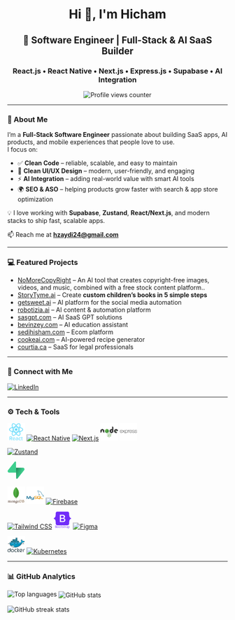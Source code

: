 <h1 align="center">Hi 👋, I'm Hicham</h1>
<h2 align="center">🚀 Software Engineer | Full-Stack & AI SaaS Builder</h2>
<h3 align="center">React.js • React Native • Next.js • Express.js • Supabase • AI Integration</h3>

<p align="center">
  <img src="https://komarev.com/ghpvc/?username=hicham-zad&label=Profile%20views&color=0e75b6&style=flat" alt="Profile views counter" />
</p>

---

### 🌟 About Me
I’m a **Full-Stack Software Engineer** passionate about building SaaS apps, AI products, and mobile experiences that people love to use.  
I focus on:
- ✅ **Clean Code** – reliable, scalable, and easy to maintain  
- 🎨 **Clean UI/UX Design** – modern, user-friendly, and engaging  
- ⚡ **AI Integration** – adding real-world value with smart AI tools  
- 🌍 **SEO & ASO** – helping products grow faster with search & app store optimization  

💡 I love working with **Supabase**, **Zustand**, **React/Next.js**, and modern stacks to ship fast, scalable apps.  

📫 Reach me at **hzaydi24@gmail.com**

---

### 💻 Featured Projects
- [NoMoreCopyRight](https://nomorecopyright.com) – An AI tool that creates copyright-free images, videos, and music, combined with a free stock content platform..
- [StoryTyme.ai](https://storytyme.ai) – Create **custom children’s books in 5 simple steps**  
- [getsweet.ai](https://app.getsweet.ai) – AI platform for the social media automation  
- [robotizia.ai](https://robotizia.ai) – AI content & automation platform  
- [sasgpt.com](https://sasgpt.com) – AI SaaS GPT solutions  
- [bevinzey.com](https://bevinzey.com) – AI education assistant  
- [sedihisham.com](https://www.sedihisham.com/) – Ecom platform
- [cookeai.com](https://cookeai.com/) – AI-powered recipe generator  
- [courtia.ca](https://app.courtia.ca/) – SaaS for legal professionals  

---

### 🤝 Connect with Me
<p align="left">
  <a href="https://www.linkedin.com/in/hicham-za%C3%AFdi-2983331a3" target="_blank">
    <img src="https://raw.githubusercontent.com/rahuldkjain/github-profile-readme-generator/master/src/images/icons/Social/linked-in-alt.svg" alt="LinkedIn" height="30" width="40"/>
  </a>
</p>

---

### ⚙️ Tech & Tools
<p align="left">

  <!-- Core -->
  <a href="https://reactjs.org/" target="_blank"><img src="https://raw.githubusercontent.com/devicons/devicon/master/icons/react/react-original-wordmark.svg" alt="React" width="40" height="40"/></a>
  <a href="https://reactnative.dev/" target="_blank"><img src="https://reactnative.dev/img/header_logo.svg" alt="React Native" width="40" height="40"/></a>
  <a href="https://nextjs.org/" target="_blank"><img src="https://cdn.worldvectorlogo.com/logos/nextjs-2.svg" alt="Next.js" width="40" height="40"/></a>
  <a href="https://nodejs.org" target="_blank"><img src="https://raw.githubusercontent.com/devicons/devicon/master/icons/nodejs/nodejs-original-wordmark.svg" alt="Node.js" width="40" height="40"/></a>
  <a href="https://expressjs.com" target="_blank"><img src="https://raw.githubusercontent.com/devicons/devicon/master/icons/express/express-original-wordmark.svg" alt="Express.js" width="40" height="40"/></a>

  <!-- State & Backend -->
  <a href="https://zustand-demo.pmnd.rs/" target="_blank"><img src="https://avatars.githubusercontent.com/u/79146003?s=200&v=4" alt="Zustand" width="40" height="40"/></a>
  
  <!-- Supabase Inline SVG -->
  <a href="https://supabase.com/" target="_blank">
    <svg width="40" height="40" viewBox="0 0 109 113" xmlns="http://www.w3.org/2000/svg">
      <path d="M63.7076 110.284C60.8481 113.885 55.0502 111.912 54.9813 107.314L53.9738 40.0627L99.1935 40.0627C107.384 40.0627 111.952 49.5228 106.859 55.9374L63.7076 110.284Z" fill="url(#paint0_linear)"/>
      <path d="M63.7076 110.284C60.8481 113.885 55.0502 111.912 54.9813 107.314L53.9738 40.0627L99.1935 40.0627C107.384 40.0627 111.952 49.5228 106.859 55.9374L63.7076 110.284Z" fill="url(#paint1_linear)" fill-opacity="0.2"/>
      <path d="M45.317 2.07103C48.1765 -1.53037 53.9745 0.442937 54.0434 5.041L54.4849 72.2922H9.83113C1.64038 72.2922 -2.92775 62.8321 2.1655 56.4175L45.317 2.07103Z" fill="#3ECF8E"/>
      <defs>
        <linearGradient id="paint0_linear" x1="53.9738" y1="54.974" x2="94.1635" y2="71.8295" gradientUnits="userSpaceOnUse">
          <stop stop-color="#249361"/>
          <stop offset="1" stop-color="#3ECF8E"/>
        </linearGradient>
        <linearGradient id="paint1_linear" x1="36.1558" y1="30.578" x2="54.4844" y2="65.0806" gradientUnits="userSpaceOnUse">
          <stop/>
          <stop offset="1" stop-opacity="0"/>
        </linearGradient>
      </defs>
    </svg>
  </a>

  <a href="https://www.mongodb.com/" target="_blank"><img src="https://raw.githubusercontent.com/devicons/devicon/master/icons/mongodb/mongodb-original-wordmark.svg" alt="MongoDB" width="40" height="40"/></a>
  <a href="https://www.mysql.com/" target="_blank"><img src="https://raw.githubusercontent.com/devicons/devicon/master/icons/mysql/mysql-original-wordmark.svg" alt="MySQL" width="40" height="40"/></a>
  <a href="https://firebase.google.com/" target="_blank"><img src="https://www.vectorlogo.zone/logos/firebase/firebase-icon.svg" alt="Firebase" width="40" height="40"/></a>

  <!-- Styling & UI -->
  <a href="https://tailwindcss.com/" target="_blank"><img src="https://www.vectorlogo.zone/logos/tailwindcss/tailwindcss-icon.svg" alt="Tailwind CSS" width="40" height="40"/></a>
  <a href="https://getbootstrap.com" target="_blank"><img src="https://raw.githubusercontent.com/devicons/devicon/master/icons/bootstrap/bootstrap-plain-wordmark.svg" alt="Bootstrap" width="40" height="40"/></a>
  <a href="https://www.figma.com/" target="_blank"><img src="https://www.vectorlogo.zone/logos/figma/figma-icon.svg" alt="Figma" width="40" height="40"/></a>

  <!-- Infra & Tools -->
  <a href="https://www.docker.com/" target="_blank"><img src="https://raw.githubusercontent.com/devicons/devicon/master/icons/docker/docker-original-wordmark.svg" alt="Docker" width="40" height="40"/></a>
  <a href="https://kubernetes.io" target="_blank"><img src="https://www.vectorlogo.zone/logos/kubernetes/kubernetes-icon.svg" alt="Kubernetes" width="40" height="40"/></a>
</p>

---

### 📊 GitHub Analytics
<p>
  <img align="left" src="https://github-readme-stats.vercel.app/api/top-langs?username=hicham-zad&show_icons=true&locale=en&layout=compact" alt="Top languages" />
</p>

<p>&nbsp;<img align="center" src="https://github-readme-stats.vercel.app/api?username=hicham-zad&show_icons=true&locale=en" alt="GitHub stats" /></p>

<p><img align="center" src="https://github-readme-streak-stats.herokuapp.com/?user=hicham-zad&" alt="GitHub streak stats" /></p>
